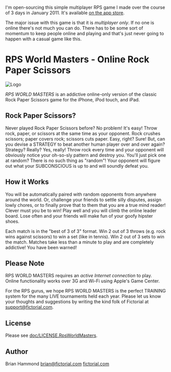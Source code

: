 I'm open-sourcing this simple multiplayer RPS game I made over
the course of 3 days in January 2011. It's available [on the app
store](http://itunes.apple.com/app/rps-world-masters-online-rock/id412539922?mt=8).

The major issue with this game is that it is *multiplayer only*.
If no one is online there's not much you can do. There has to be
some sort of momentum to keep people online and playing and that's 
just never going to happen with a casual game like this.

# RPS World Masters - Online Rock Paper Scissors

![Logo](http://fictorial.com/rps/mockup_gameplay.jpg)

*RPS WORLD MASTERS* is an addictive online-only version of the classic
Rock Paper Scissors game for the iPhone, iPod touch, and iPad.

## Rock Paper Scissors?

Never played Rock Paper Scissors before? No problem! It's easy! Throw
rock, paper, or scissors at the same time as your opponent. Rock crushes
scissors; paper covers rock; scissors cuts paper. Easy, right? Sure!
But, can you devise a STRATEGY to beat another human player over and
over again? Strategy? Really? Yes, really! Throw rock every time and
your opponent will obviously notice your oh-so-sly pattern and destroy
you. You'll just pick one at random? There is no such thing as "random"!
Your opponent will figure out what your SUBCONSCIOUS is up to and will
soundly defeat you.

## How it Works

You will be automatically paired with random opponents from anywhere
around the world. Or, challenge your friends to settle silly disputes,
assign lowly chores, or to finally prove that to them that you are a
true mind reader! Clever must you be to win! Play well and you will
climb the online leader board. Lose often and your friends will make fun
of your goofy hipster shoes.

Each match is in the "best of 3 of 3" format. Win 2 out of 3 throws
(e.g. rock wins against scissors) to win a set (like in tennis). Win 2
out of 3 sets to win the match. Matches take less than a minute to play
and are completely addictive! You have been warned!

## Please Note

RPS WORLD MASTERS requires an *active Internet connection* to play. Online
functionality works over 3G and Wi-Fi using Apple's Game Center.

For the RPS gurus, we hope RPS WORLD MASTERS is the perfect TRAINING
system for the many LIVE tournaments held each year. Please let us know
your thoughts and suggestions by writing the kind folk of Fictorial at
support@fictorial.com.

## License

Please see [doc/LICENSE.RpsWorldMasters](https://github.com/fictorial/rps/blob/master/doc/LICENSE.RpsWorldMasters).

## Author

Brian Hammond <brian@fictorial.com> [fictorial.com](http://fictorial.com)
